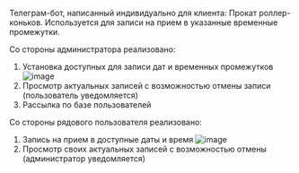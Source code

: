 Телеграм-бот, написанный индивидуально для клиента: Прокат роллер-коньков. 
Используется для записи на прием в указанные временные промежутки.

Со стороны администратора реализовано:

1) Установка доступных для записи дат и временных промежутков
![image](https://github.com/user-attachments/assets/6727ed99-a6e1-4133-9cc2-463a01796227)
3) Просмотр актуальных записей с возможностью отмены записи (пользователь уведомляется)
4) Рассылка по базе пользователей

Со стороны рядового пользователя реализовано:

1) Запись на прием в доступные даты и время
![image](https://github.com/user-attachments/assets/1e864b57-647e-4dae-ac7c-7d4fb48c8b7e)
3) Просмотр своих актуальных записей с возможностью отмены (администратор уведомляется)
